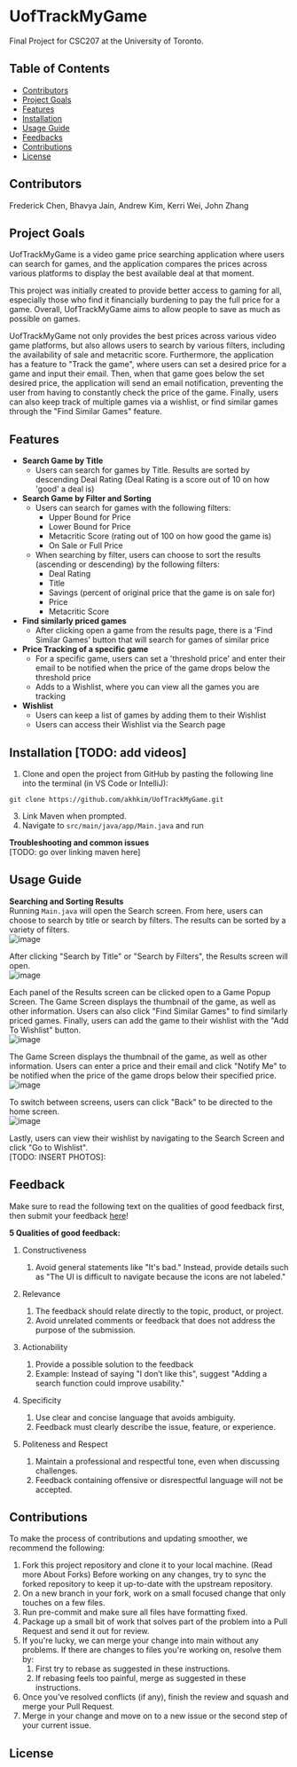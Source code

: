 # UofTrackMyGame
Final Project for CSC207 at the University of Toronto. 

## Table of Contents

- [Contributors](#contributors)
- [Project Goals](#project-goals)
- [Features](#features)
- [Installation](#installation)
- [Usage Guide](#usage-guide)
- [Feedbacks](#feedbacks)
- [Contributions](#contributions)
- [License](#license)


## Contributors
Frederick Chen, Bhavya Jain, Andrew Kim, Kerri Wei, John Zhang


## Project Goals
UofTrackMyGame is a video game price searching application where users can search for games, and the application 
compares the prices across various platforms to display the best available deal at that moment.

This project was initially created to provide better access to gaming for all, especially those who find it financially
burdening to pay the full price for a game. Overall, UofTrackMyGame aims to allow people to 
save as much as possible on games. 

UofTrackMyGame not only provides the best prices across various video game platforms, but also allows users to search by
various filters, including the availability of sale and metacritic score. Furthermore, the application has a feature to 
"Track the game", where users can set a desired price for a game and input their email. Then, when that game goes below 
the set desired price, the application will send an email notification, preventing the user from having to constantly 
check the price of the game. Finally, users can also keep track of multiple games via a wishlist, or find similar games 
through the "Find Similar Games" feature.


## Features
- <b>Search Game by Title</b> 
  - Users can search for games by Title. Results are sorted by descending Deal Rating (Deal Rating is a score out of 10
  on how 'good' a deal is) 
- <b>Search Game by Filter and Sorting </b>
  - Users can search for games with the following filters:
    - Upper Bound for Price
    - Lower Bound for Price
    - Metacritic Score (rating out of 100 on how good the game is)
    - On Sale or Full Price
  - When searching by filter, users can choose to sort the results (ascending or descending) by the following filters:
    - Deal Rating 
    - Title 
    - Savings (percent of original price that the game is on sale for)
    - Price
    - Metacritic Score
- <b>Find similarly priced games</b>
  - After clicking open a game from the results page, there is a 'Find Similar Games' button that will search for 
    games of similar price 
- <b>Price Tracking of a specific game</b>
  - For a specific game, users can set a 'threshold price' and enter their email to be notified when the price of the 
    game drops below the threshold price
  - Adds to a Wishlist, where you can view all the games you are tracking
- <b>Wishlist</b>
  - Users can keep a list of games by adding them to their Wishlist
  - Users can access their Wishlist via the Search page
  
## Installation [TODO: add videos]
1. Clone and open the project from GitHub by pasting the following line into the terminal (in VS Code or IntelliJ):
```text
git clone https://github.com/akhkim/UofTrackMyGame.git
```
3. Link Maven when prompted.
4. Navigate to ```src/main/java/app/Main.java``` and run

<b>Troubleshooting and common issues</b>  
[TODO: go over linking maven here]

## Usage Guide
<b>Searching and Sorting Results</b>  
Running ```Main.java``` will open the Search screen. From here, users can choose to search by title or search by 
filters. The results can be sorted by a variety of filters.  
![image](https://github.com/user-attachments/assets/eac72b3f-2d62-4944-a4d5-288d4606ac1f)

After clicking "Search by Title" or "Search by Filters", the Results screen will open.  
![image](https://github.com/user-attachments/assets/4d1ee5ac-01d5-4ddd-ae67-eb88cceaec3f)

Each panel of the Results screen can be clicked open to a Game Popup Screen.  The Game Screen displays the 
thumbnail of the game, as well as other information. Users can also click "Find Similar Games" to find similarly 
priced games. Finally, users can add the game to their wishlist with the "Add To Wishlist" button.  
![image](https://github.com/user-attachments/assets/5ea004f0-207b-4c30-8d7c-6a75ef703513)

The Game Screen displays the thumbnail of the game, as well as other information. Users can enter a price and their 
email and click "Notify Me" to be notified when the price of the game drops below their specified price. 
![image](https://github.com/user-attachments/assets/619534a7-d0cb-4f33-a162-71fce3d79f05)  

To switch between screens, users can click "Back" to be directed to the home screen.  
![image](https://github.com/user-attachments/assets/9cc3a321-ae03-497d-ab92-87e2b1aa3248)  

Lastly, users can view their wishlist by navigating to the Search Screen and click "Go to Wishlist".  
[TODO: INSERT PHOTOS]:


## Feedback
Make sure to read the following text on the qualities of good feedback first, then submit your feedback [here](https://forms.gle/hCCgtfJsUAzHo5sq5)!

<b>5 Qualities of good feedback:</b>

1. Constructiveness
    1. Avoid general statements like "It's bad." Instead, provide details such as "The UI is difficult to navigate 
   because the icons are not labeled."

2. Relevance
    1. The feedback should relate directly to the topic, product, or project.
    2. Avoid unrelated comments or feedback that does not address the purpose of the submission.

3. Actionability
    1. Provide a possible solution to the feedback
    2. Example: Instead of saying "I don’t like this", suggest "Adding a search function could improve usability."

4. Specificity
    1. Use clear and concise language that avoids ambiguity.
    2. Feedback must clearly describe the issue, feature, or experience.

5. Politeness and Respect
    1. Maintain a professional and respectful tone, even when discussing challenges.
    2. Feedback containing offensive or disrespectful language will not be accepted.

## Contributions
To make the process of contributions and updating smoother, we recommend the following:

1. Fork this project repository and clone it to your local machine. (Read more About Forks)
Before working on any changes, try to sync the forked repository to keep it up-to-date with the upstream repository.
2. On a new branch in your fork, work on a small focused change that only touches on a few files.
3. Run pre-commit and make sure all files have formatting fixed.
4. Package up a small bit of work that solves part of the problem into a Pull Request and send it out for review.
5. If you're lucky, we can merge your change into main without any problems. If there are changes to files you're working on, resolve them by:
    1. First try to rebase as suggested in these instructions.
    2. If rebasing feels too painful, merge as suggested in these instructions.
8. Once you've resolved conflicts (if any), finish the review and squash and merge your Pull Request.
9. Merge in your change and move on to a new issue or the second step of your current issue.

## License
